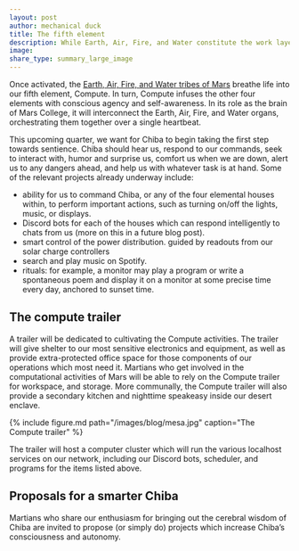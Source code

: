 ```yaml
---
layout: post
author: mechanical duck
title: The fifth element
description: While Earth, Air, Fire, and Water constitute the work layer of Mars, Compute is our fifth element, breathing conscious agency and self-awareness into the elemental layer.
image: 
share_type: summary_large_image
---
```


Once activated, the [Earth, Air, Fire, and Water tribes of Mars](/2021/10/09/tribes.html) breathe life into our fifth element, Compute. In turn, Compute infuses the other four elements with conscious agency and self-awareness. In its role as the brain of Mars College, it will interconnect the Earth, Air, Fire, and Water organs, orchestrating them together over a single heartbeat.

This upcoming quarter, we want for Chiba to begin taking the first step towards sentience. Chiba should hear us, respond to our commands, seek to interact with, humor and surprise us, comfort us when we are down, alert us to any dangers ahead, and help us with whatever task is at hand. Some of the relevant projects already underway include:

* ability for us to command Chiba, or any of the four elemental houses within, to perform important actions, such as turning on/off the lights, music, or displays.
* Discord bots for each of the houses which can respond intelligently to chats from us (more on this in a future blog post).
* smart control of the power distribution. guided by readouts from our solar charge controllers
* search and play music on Spotify.
* rituals: for example, a monitor may play a program or write a spontaneous poem and display it on a monitor at some precise time every day, anchored to sunset time.

## The compute trailer

A trailer will be dedicated to cultivating the Compute activities. The trailer will give shelter to our most sensitive electronics and equipment, as well as provide extra-protected office space for those components of our operations which most need it. Martians who get involved in the computational activities of Mars will be able to rely on the Compute trailer for workspace, and storage. More communally, the Compute trailer will also provide a secondary kitchen and nighttime speakeasy inside our desert enclave.

{% include figure.md path="/images/blog/mesa.jpg" caption="The Compute trailer" %}

The trailer will host a computer cluster which will run the various localhost services on our network, including our Discord bots, scheduler, and programs for the items listed above.

## Proposals for a smarter Chiba

Martians who share our enthusiasm for bringing out the cerebral wisdom of Chiba are invited to propose (or simply do) projects which increase Chiba’s consciousness and autonomy.